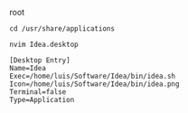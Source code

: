 root

```
cd /usr/share/applications
```

```shell
nvim Idea.desktop
```

```shell
[Desktop Entry]
Name=Idea
Exec=/home/luis/Software/Idea/bin/idea.sh
Icon=/home/luis/Software/Idea/bin/idea.png
Terminal=false
Type=Application
```

